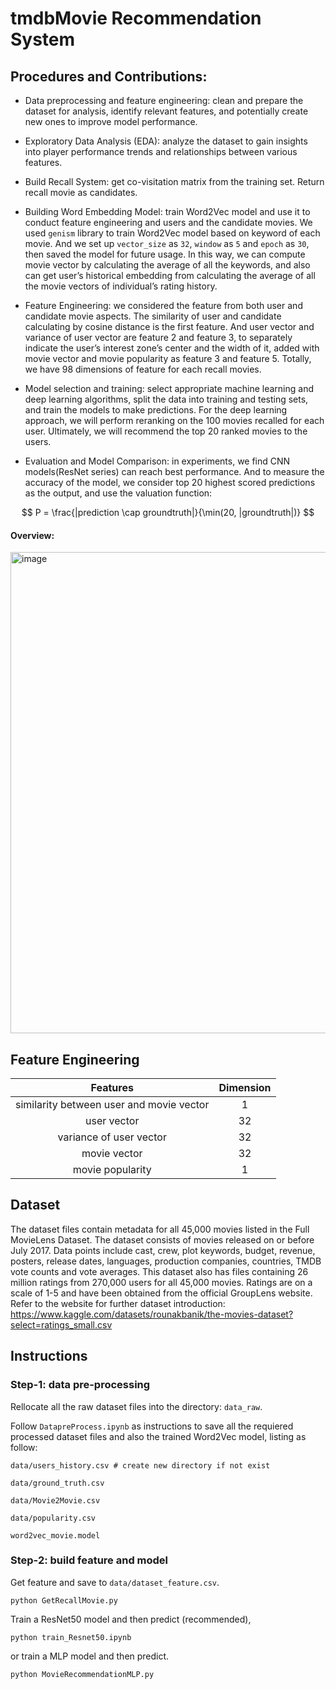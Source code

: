 # tmdbMovie Recommendation System

## Procedures and Contributions: 

* Data preprocessing and feature engineering: clean and prepare the dataset for analysis, identify relevant features, and potentially create new ones to improve model performance. 

* Exploratory Data Analysis (EDA): analyze the dataset to gain insights into player performance trends and relationships between various features. 

* Build Recall System: get co-visitation matrix from the training set. Return recall movie as candidates. 

* Building Word Embedding Model: train Word2Vec model and use it to conduct feature engineering and users and the candidate movies. We used ```genism``` library to train Word2Vec model based on keyword of each movie. And we set up ```vector_size``` as ```32```, ```window``` as ```5``` and ```epoch``` as ```30```, then saved the model for future usage. In this way, we can compute movie vector by calculating the average of all the keywords, and also can get user’s historical embedding from calculating the average of all the movie vectors of individual’s rating history.

* Feature Engineering: we considered the feature from both user and candidate movie aspects. The similarity of user and candidate calculating by cosine distance is the first feature. And user vector and variance of user vector are feature 2 and feature 3, to separately indicate the user’s interest zone’s center and the width of it, added with movie vector and movie popularity as feature 3 and feature 5. Totally, we have 98 dimensions of feature for each recall movies.

* Model selection and training: select appropriate machine learning and deep learning algorithms, split the data into training and testing sets, and train the models to make predictions. For the deep learning approach, we will perform reranking on the 100 movies recalled for each user. Ultimately, we will recommend the top 20 ranked movies to the users. 

* Evaluation and Model Comparison: in experiments, we find CNN models(ResNet series) can reach best performance. And to measure the accuracy of the model, we consider top 20 highest scored predictions as the output, and use the valuation function: 

$$
P = \frac{|prediction \cap groundtruth|}{\min(20, |groundtruth|)}
$$

#### Overview: 
 
<img width="770" alt="image" src="https://github.com/ChengwZhou/tmdbMovie_Recommendation_System/assets/131209977/04991a59-9674-4af8-a2d6-7e07c7d787e4">

## Feature Engineering

 | Features | Dimension |
 |:--------:| :-------------:|
 | similarity between user and movie vector| 1 |
 | user vector  | 32 |
 | variance of user vector | 32 |
 | movie vector | 32 |
 | movie popularity  |  1 |

## Dataset
The dataset files contain metadata for all 45,000 movies listed in the Full MovieLens Dataset. The dataset consists of movies released on or before July 2017. Data points include cast, crew, plot keywords, budget, revenue, posters, release dates, languages, production companies, countries, TMDB vote counts and vote averages. This dataset also has files containing 26 million ratings from 270,000 users for all 45,000 movies. Ratings are on a scale of 1-5 and have been obtained from the official GroupLens website.
Refer to the website for further dataset introduction: https://www.kaggle.com/datasets/rounakbanik/the-movies-dataset?select=ratings_small.csv


## Instructions

### Step-1: data pre-processing
Rellocate all the raw dataset files into the directory: ```data_raw```.

Follow ```DatapreProcess.ipynb``` as instructions to save all the requiered processed dataset files and also the trained Word2Vec model, listing as follow:  
```
data/users_history.csv # create new directory if not exist 

data/ground_truth.csv 

data/Movie2Movie.csv

data/popularity.csv

word2vec_movie.model
```

### Step-2: build feature and model
Get feature and save to ```data/dataset_feature.csv```.
```
python GetRecallMovie.py
```

Train a ResNet50 model and then predict (recommended),
```
python train_Resnet50.ipynb
```

or train a MLP model and then predict.
```
python MovieRecommendationMLP.py
```
